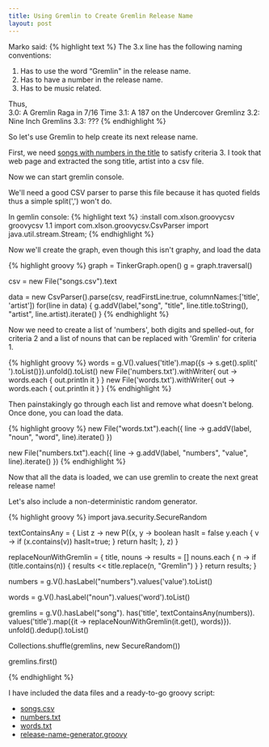 ```yaml
---
title: Using Gremlin to Create Gremlin Release Name
layout: post
---
```


Marko said:
{% highlight text %}
The 3.x line has the following naming conventions: 
1. Has to use the word “Gremlin" in the release name. 
2. Has to have a number in the release name. 
3. Has to be music related.  
 
Thus,  
3.0: A Gremlin Raga in 7/16 Time 
3.1: A 187 on the Undercover Gremlinz 
3.2: Nine Inch Gremlins 3.3: ???
{% endhighlight %}

So let's use Gremlin to help create its next release name.

First, we need [songs with numbers in the title](http://www.songfacts.com/category-songs_with_numbers_in_the_title.php)  to satisfy criteria 3.  I took that web page and extracted the song title, artist into a csv file.

Now we can start gremlin console.

We'll need a good CSV parser to parse this file because it has quoted fields thus a simple split(',') won't do.

In gemlin console:
{% highlight text %}
:install  com.xlson.groovycsv groovycsv 1.1
import com.xlson.groovycsv.CsvParser
import java.util.stream.Stream;
{% endhighlight %}

Now we'll create the graph, even though this isn't graphy,  and load the data

{% highlight groovy %}
graph = TinkerGraph.open()
g = graph.traversal()

csv = new File("songs.csv").text

data = new CsvParser().parse(csv, readFirstLine:true, columnNames:['title', 'artist'])
for(line in data) {
   g.addV(label,"song", "title", line.title.toString(), "artist", line.artist).iterate()
}
{% endhighlight %}

Now we need to create a list of 'numbers', both digits and spelled-out, for criteria 2 and a list of nouns that can be replaced with 'Gremlin' for criteria 1.

{% highlight groovy %}
 words = g.V().values('title').map({s -> s.get().split(' ').toList()}).unfold().toList()
 new File('numbers.txt').withWriter{ out -> words.each { out.println it } }
 new File('words.txt').withWriter{ out -> words.each { out.println it } }
 {% endhighlight %}
 
 Then painstakingly go through each list and remove what doesn't belong.  Once done, you can load the data.
 
 {% highlight groovy %}
 new File("words.txt").each({ line ->
  g.addV(label, "noun", "word", line).iterate()
})

new File("numbers.txt").each({ line ->
  g.addV(label, "numbers", "value", line).iterate()
})
{% endhighlight %}

Now that all the data is loaded, we can use gremlin to create the next great release name!

Let's also include a non-deterministic random generator.

{% highlight groovy %}
import java.security.SecureRandom

textContainsAny = { List z -> new P({x, y -> 
  boolean hasIt = false
  y.each { v -> 
    if (x.contains(v))
      hasIt=true;
    }
  return hasIt; }, z)
}

replaceNounWithGremlin = { title, nouns -> 
  results = []
  nouns.each { n ->
    if (title.contains(n)) {
      results << title.replace(n, "Gremlin")
    }
  }
  return results;
}

numbers = g.V().hasLabel("numbers").values('value').toList()

words = g.V().hasLabel("noun").values('word').toList()

gremlins = g.V().hasLabel("song").
             has('title', textContainsAny(numbers)).
             values('title').map({it -> replaceNounWithGremlin(it.get(), words)}).
             unfold().dedup().toList()
													 
Collections.shuffle(gremlins, new SecureRandom())

gremlins.first()

{% endhighlight %}

I have included the data files and a ready-to-go groovy script:

* [songs.csv](/songs.csv)
* [numbers.txt](/numbers.txt)
* [words.txt](/words.txt)
* [release-name-generator.groovy](/release-name-generator.groovy)


